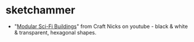 # sketchammer

- "[Modular Sci-Fi Buildings](https://youtu.be/uad4OVCMSw8)" from Craft Nicks on youtube -
  black & white & transparent, hexagonal shapes.
